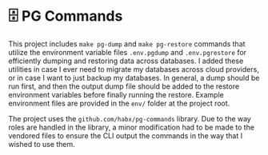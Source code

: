 # 🗄️ PG Commands

This project includes `make pg-dump` and `make pg-restore` commands that utilize the environment variable files `.env.pgdump` and `.env.pgrestore` for efficiently dumping and restoring data across databases. I added these utilities in case I ever need to migrate my databases across cloud providers, or in case I want to just backup my databases.  In general, a dump should be run first, and then the output dump file should be added to the restore environment variables before finally running the restore.  Example environment files are provided in the `env/` folder at the project root.

The project uses the `github.com/habx/pg-commands` library. Due to the way roles are handled in the library, a minor modification had to be made to the vendored files to ensure the CLI output the commands in the way that I wished to use them.